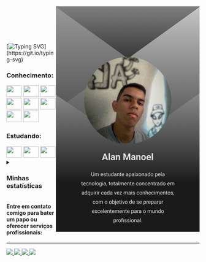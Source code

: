 
<div>
  <img align='right' src='./images/AlanManoelIcon.png'>
  <br>
</div>

</br> </br> </br>

[![Typing SVG](https://readme-typing-svg.herokuapp.com?font=apple+system&size=30&duration=4000&pause=1000&color=DBDBDB&repeat=false&lines=Ol%C3%A1%3F+Seja+bem+vindo!)](https://git.io/typing-svg)

### Conhecimento:
<div>
  <img src="https://cdn.jsdelivr.net/gh/devicons/devicon/icons/vscode/vscode-original.svg" height="30" width="40"/>
  <img src="https://cdn.jsdelivr.net/gh/devicons/devicon/icons/python/python-original.svg" height="30" width="40"/>
  <img src="https://cdn.jsdelivr.net/gh/devicons/devicon/icons/html5/html5-original.svg" height="30" width="40"/>
  <img src="https://cdn.jsdelivr.net/gh/devicons/devicon/icons/css3/css3-original.svg" height="30" width="40"/>
  <img src="https://cdn.jsdelivr.net/gh/devicons/devicon/icons/bootstrap/bootstrap-original.svg" height="30" width="40"/>
  <img src="https://cdn.jsdelivr.net/gh/devicons/devicon/icons/mysql/mysql-original.svg" height="30" width="40"/>        
  <img src="https://cdn.jsdelivr.net/gh/devicons/devicon/icons/figma/figma-original.svg" height="30" width="40"/>
  <img src="https://cdn.jsdelivr.net/gh/devicons/devicon/icons/canva/canva-original.svg" height="30" width="40"/>
</div>

### Estudando: 
<div>
  <img src="https://cdn.jsdelivr.net/gh/devicons/devicon/icons/javascript/javascript-original.svg" height="30" width="40"/>
  <img src="https://cdn.jsdelivr.net/gh/devicons/devicon/icons/react/react-original.svg" height="30" width="40"/>
  <img src="https://cdn.jsdelivr.net/gh/devicons/devicon/icons/nodejs/nodejs-original.svg" height="30" width="40"/>
</div>

<details> 
  <summary><h3>Minhas estatísticas</h1></summary>
    <img  width='40%'  src="https://github-readme-stats.vercel.app/api?username=AlanManoel&show_icons=true&theme=transparent&title_color=fff&icon_color=fff&text_color=fff"/> 
    <img width='40%' src="https://github-readme-stats.vercel.app/api/top-langs/?username=anuraghazra&layout=donut&theme=transparent&title_color=fff&icon_color=fff&text_color=fff">
</details>

#### Entre em contato comigo para bater um papo ou oferecer serviços profissionais:
<hr>
<div>
  <a href="https://www.instagram.com/alan.manoel517/">
    <img src="https://img.shields.io/badge/Instagram-373737?style=for-the-badge&logo=instagram&logoColor=white">
  </a>
  <a href="https://twitter.com/alanmanoel517">
    <img src="https://img.shields.io/badge/Twitter-373737?style=for-the-badge&logo=twitter&logoColor=white">
  </a>
  <a href="mailto:alanmanoel517@gmail.com">
    <img src="https://img.shields.io/badge/Gmail-373737?style=for-the-badge&logo=gmail&logoColor=white">
  </a>
  <a href="https://www.linkedin.com/in/alan-manoel/">
    <img src="https://img.shields.io/badge/LinkedIn-373737?style=for-the-badge&logo=linkedin&logoColor=white">
  </a>
  
</div>
